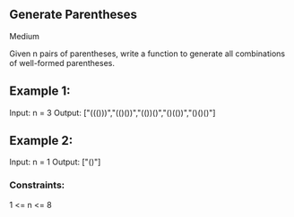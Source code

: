 ## Generate Parentheses
Medium

Given n pairs of parentheses, write a function to generate all combinations of well-formed parentheses.

 

## Example 1:

Input: n = 3
Output: ["((()))","(()())","(())()","()(())","()()()"]
## Example 2:

Input: n = 1
Output: ["()"]
 

### Constraints:

1 <= n <= 8
